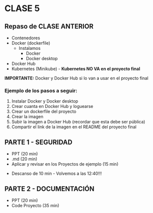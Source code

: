 # CLASE 5

## Repaso de CLASE ANTERIOR

- Contenedores
- Docker (dockerfile)
  - Instalamos
    - Docker
    - Docker desktop
- Docker Hub
- Kubernetes (Minikube) - **Kubernetes NO VA en el proyecto final**

**IMPORTANTE:** Docker y Docker Hub si lo van a usar en el proyecto final

### Ejemplo de los pasos a seguir:

1. Instalar Docker y Docker desktop
2. Crear cuanta en Docker Hub y loguearse
3. Crear un dockerfile del proyecto
4. Crear la imagen
5. Subir la imagen a Docker Hub (recordar que esta debe ser pública)
6. Compartir el link de la imagen en el README del proyecto final

## PARTE 1 - SEGURIDAD

- PPT (20 min)
- .md (20 min)
- Aplicar y revisar en los Proyectos de ejemplo (15 min)

* Descanso de 10 min - Volvemos a las 12:40!!!

## PARTE 2 - DOCUMENTACIÓN

- PPT (20 min)
- Code Proyecto (35 min)
